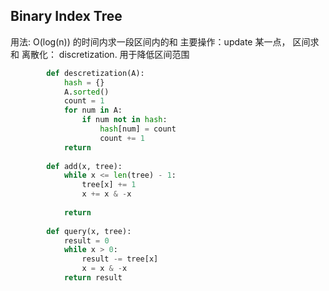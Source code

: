## Binary Index Tree ##

用法:  O(log(n)) 的时间内求一段区间内的和
主要操作：update 某一点， 区间求和
离散化： discretization. 用于降低区间范围

```python
        def descretization(A):
            hash = {}
            A.sorted()
            count = 1
            for num in A:
                if num not in hash:
                    hash[num] = count
                    count += 1
            return
            
        def add(x, tree):
            while x <= len(tree) - 1:
                tree[x] += 1
                x += x & -x
                
            return
        
        def query(x, tree):
            result = 0
            while x > 0:
                result -= tree[x]
                x = x & -x
            return result
```
